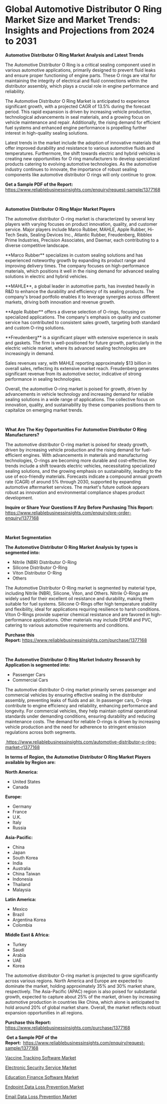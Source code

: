 <p><h1>Global Automotive Distributor O Ring Market Size and Market Trends: Insights and Projections from 2024 to 2031</h1></p><p><strong>Automotive Distributor O Ring Market Analysis and Latest Trends</strong></p>
<p><p>The Automotive Distributor O Ring is a critical sealing component used in various automotive applications, primarily designed to prevent fluid leaks and ensure proper functioning of engine parts. These O rings are vital for maintaining the integrity of electrical and fluid connections within the distributor assembly, which plays a crucial role in engine performance and reliability.</p><p>The Automotive Distributor O Ring Market is anticipated to experience significant growth, with a projected CAGR of 13.5% during the forecast period. This rapid expansion is driven by increasing vehicle production, technological advancements in seal materials, and a growing focus on vehicle maintenance and repair. Additionally, the rising demand for efficient fuel systems and enhanced engine performance is propelling further interest in high-quality sealing solutions.</p><p>Latest trends in the market include the adoption of innovative materials that offer improved durability and resistance to various automotive fluids and temperatures. Furthermore, the shift towards electric and hybrid vehicles is creating new opportunities for O ring manufacturers to develop specialized products catering to evolving automotive technologies. As the automotive industry continues to innovate, the importance of robust sealing components like automotive distributor O rings will only continue to grow.</p></p>
<p><strong>Get a Sample PDF of the Report:&nbsp;</strong> <a href="https://www.reliablebusinessinsights.com/enquiry/request-sample/1377168?utm_campaign=1539&utm_medium=2&utm_source=Github&utm_content=ia&utm_term=23102024&utm_id=automotive-distributor-o-ring">https://www.reliablebusinessinsights.com/enquiry/request-sample/1377168</a></p>
<p>&nbsp;</p>
<p><strong>Automotive Distributor O Ring Major Market Players</strong></p>
<p><p>The automotive distributor O-ring market is characterized by several key players with varying focuses on product innovation, quality, and customer service. Major players include Marco Rubber, MAHLE, Apple Rubber, Hi-Tech Seals, Sealing Devices Inc., Atlantic Rubber, Freudenberg, Ribblex Prime Industries, Precision Associates, and Daemar, each contributing to a diverse competitive landscape.</p><p>**Marco Rubber** specializes in custom sealing solutions and has experienced noteworthy growth by expanding its product range and improving delivery times. The company focuses on high-performance materials, which positions it well in the rising demand for advanced sealing solutions in electric and hybrid vehicles.</p><p>**MAHLE**, a global leader in automotive parts, has invested heavily in R&D to enhance the durability and efficiency of its sealing products. The company's broad portfolio enables it to leverage synergies across different markets, driving both innovation and revenue growth. </p><p>**Apple Rubber** offers a diverse selection of O-rings, focusing on specialized applications. The company's emphasis on quality and customer service has contributed to consistent sales growth, targeting both standard and custom O-ring solutions.</p><p>**Freudenberg** is a significant player with extensive experience in seals and gaskets. The firm is well-positioned for future growth, particularly in the electric vehicle market, where its advanced sealing technologies are increasingly in demand.</p><p>Sales revenues vary, with MAHLE reporting approximately $13 billion in overall sales, reflecting its extensive market reach. Freudenberg generates significant revenue from its automotive sector, indicative of strong performance in sealing technologies.</p><p>Overall, the automotive O-ring market is poised for growth, driven by advancements in vehicle technology and increasing demand for reliable sealing solutions in a wide range of applications. The collective focus on innovation, quality, and sustainability by these companies positions them to capitalize on emerging market trends.</p></p>
<p>&nbsp;</p>
<p><strong>What Are The Key Opportunities For Automotive Distributor O Ring Manufacturers?</strong></p>
<p><p>The automotive distributor O-ring market is poised for steady growth, driven by increasing vehicle production and the rising demand for fuel-efficient engines. With advancements in materials and manufacturing technologies, O-rings are becoming more durable and cost-effective. Key trends include a shift towards electric vehicles, necessitating specialized sealing solutions, and the growing emphasis on sustainability, leading to the use of eco-friendly materials. Forecasts indicate a compound annual growth rate (CAGR) of around 5% through 2030, supported by expanding automotive aftermarket services. The market's future outlook appears robust as innovation and environmental compliance shapes product development.</p></p>
<p><strong>Inquire or Share Your Questions If Any Before Purchasing This Report:</strong> <a href="https://www.reliablebusinessinsights.com/enquiry/pre-order-enquiry/1377168?utm_campaign=1539&utm_medium=2&utm_source=Github&utm_content=ia&utm_term=23102024&utm_id=automotive-distributor-o-ring">https://www.reliablebusinessinsights.com/enquiry/pre-order-enquiry/1377168</a></p>
<p>&nbsp;</p>
<p><strong>Market Segmentation</strong></p>
<p><strong>The Automotive Distributor O Ring Market Analysis by types is segmented into:</strong></p>
<p><ul><li>Nitrile (NBR) Distributor O-Ring</li><li>Silicone Distributor O-Ring</li><li>Viton Distributor O-Ring</li><li>Others</li></ul></p>
<p><p>The Automotive Distributor O-Ring market is segmented by material type, including Nitrile (NBR), Silicone, Viton, and Others. Nitrile O-Rings are widely used for their excellent oil resistance and durability, making them suitable for fuel systems. Silicone O-Rings offer high temperature stability and flexibility, ideal for applications requiring resilience to harsh conditions. Viton O-Rings provide superior chemical resistance and are favored in high-performance applications. Other materials may include EPDM and PVC, catering to various automotive requirements and conditions.</p></p>
<p><strong>Purchase this Report:&nbsp;</strong><a href="https://www.reliablebusinessinsights.com/purchase/1377168?utm_campaign=1539&utm_medium=2&utm_source=Github&utm_content=ia&utm_term=23102024&utm_id=automotive-distributor-o-ring">https://www.reliablebusinessinsights.com/purchase/1377168</a></p>
<p>&nbsp;</p>
<p><strong>The Automotive Distributor O Ring Market Industry Research by Application is segmented into:</strong></p>
<p><ul><li>Passenger Cars</li><li>Commercial Cars</li></ul></p>
<p><p>The automotive distributor O-ring market primarily serves passenger and commercial vehicles by ensuring effective sealing in the distributor assembly, preventing leaks of fluids and air. In passenger cars, O-rings contribute to engine efficiency and reliability, enhancing performance and longevity. For commercial vehicles, they help maintain optimal operational standards under demanding conditions, ensuring durability and reducing maintenance costs. The demand for reliable O-rings is driven by increasing vehicle production and the need for adherence to stringent emission regulations across both segments.</p></p>
<p><a href="https://www.reliablebusinessinsights.com/automotive-distributor-o-ring-market-r1377168?utm_campaign=1539&utm_medium=2&utm_source=Github&utm_content=ia&utm_term=23102024&utm_id=automotive-distributor-o-ring">&nbsp;https://www.reliablebusinessinsights.com/automotive-distributor-o-ring-market-r1377168</a></p>
<p><strong>In terms of Region, the Automotive Distributor O Ring Market Players available by Region are:</strong></p>
<p>
    <p> <strong> North America: </strong>
        <ul>
            <li>United States</li>
            <li>Canada</li>
        </ul>
        </p> 
    <p> <strong> Europe: </strong>
        <ul>
            <li>Germany</li>
            <li>France</li>
            <li>U.K.</li>
            <li>Italy</li>
            <li>Russia</li>
        </ul>
        </p> 
    <p> <strong> Asia-Pacific: </strong>
        <ul>
            <li>China</li>
            <li>Japan</li>
            <li>South Korea</li>
            <li>India</li>
            <li>Australia</li>
            <li>China Taiwan</li>
            <li>Indonesia</li>
            <li>Thailand</li>
            <li>Malaysia</li>
        </ul>
        </p> 
    <p> <strong> Latin America: </strong>
        <ul>
            <li>Mexico</li>
            <li>Brazil</li>
            <li>Argentina Korea</li>
            <li>Colombia</li>
        </ul>
        </p> 
    <p> <strong> Middle East & Africa: </strong>
        <ul>
            <li>Turkey</li>
            <li>Saudi</li>
            <li>Arabia</li>
            <li>UAE</li>
            <li>Korea</li>
        </ul>
    </p>
    </p>
<p><p>The automotive distributor O-ring market is projected to grow significantly across various regions. North America and Europe are expected to dominate the market, holding approximately 35% and 30% market share, respectively. The Asia-Pacific (APAC) region is also poised for substantial growth, expected to capture about 25% of the market, driven by increasing automotive production in countries like China, which alone is anticipated to hold around 20% of global market share. Overall, the market reflects robust expansion opportunities in all regions.</p></p>
<p><strong>Purchase this Report: </strong><a href="https://www.reliablebusinessinsights.com/purchase/1377168?utm_campaign=1539&utm_medium=2&utm_source=Github&utm_content=ia&utm_term=23102024&utm_id=automotive-distributor-o-ring">https://www.reliablebusinessinsights.com/purchase/1377168</a></p>
<p>&nbsp;<strong>Get a Sample PDF of the Report:&nbsp;&nbsp;</strong><a href="https://www.reliablebusinessinsights.com/enquiry/request-sample/1377168?utm_campaign=1539&utm_medium=2&utm_source=Github&utm_content=ia&utm_term=23102024&utm_id=automotive-distributor-o-ring">https://www.reliablebusinessinsights.com/enquiry/request-sample/1377168</a></p>
<p><strong></strong></p>
<p><p><a href="https://www.linkedin.com/pulse/vaccine-tracking-software-market2024-2031-industry-fm78c?utm_campaign=1539&utm_medium=2&utm_source=Github&utm_content=ia&utm_term=23102024&utm_id=automotive-distributor-o-ring">Vaccine Tracking Software Market</a></p><p><a href="https://www.linkedin.com/pulse/electronic-security-service-market-trends-focusing-insight-fnrfe?utm_campaign=1539&utm_medium=2&utm_source=Github&utm_content=ia&utm_term=23102024&utm_id=automotive-distributor-o-ring">Electronic Security Service Market</a></p><p><a href="https://www.linkedin.com/pulse/education-finance-software-market-pulse-101-expansion-pqd7c?utm_campaign=1539&utm_medium=2&utm_source=Github&utm_content=ia&utm_term=23102024&utm_id=automotive-distributor-o-ring">Education Finance Software Market</a></p><p><a href="https://www.linkedin.com/pulse/global-endpoint-data-loss-prevention-market-share-growth-qitkc?utm_campaign=1539&utm_medium=2&utm_source=Github&utm_content=ia&utm_term=23102024&utm_id=automotive-distributor-o-ring">Endpoint Data Loss Prevention Market</a></p><p><a href="https://www.linkedin.com/pulse/regulatory-landscape-its-influence-global-email-data-loss-xwx2c?utm_campaign=1539&utm_medium=2&utm_source=Github&utm_content=ia&utm_term=23102024&utm_id=automotive-distributor-o-ring">Email Data Loss Prevention Market</a></p></p>